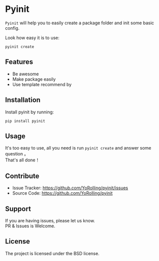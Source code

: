 Pyinit
========

`Pyinit` will help you to easily create a package folder and init some basic config.

Look how easy it is to use:

```shell
pyinit create
```

Features
--------

- Be awesome
- Make package easily
- Use template recommend by 

Installation
------------

Install pyinit by running:

    pip install pyinit

Usage
------------
It's too easy to use, all you need is run `pyinit create` and answer some question 。    
That's all done！

Contribute
----------

- Issue Tracker: https://github.com/YoRolling/pyinit/issues
- Source Code: https://github.com/YoRolling/pyinit

Support
-------

If you are having issues, please let us know.  
PR & Issues is Welcome.

License
-------

The project is licensed under the BSD license.